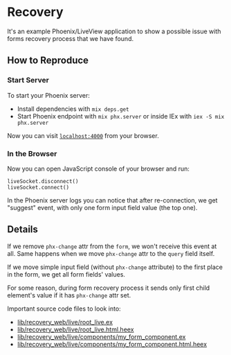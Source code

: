 # Recovery

It's an example Phoenix/LiveView application to show a possible issue with forms
recovery process that we have found.

## How to Reproduce

### Start Server

To start your Phoenix server:

* Install dependencies with `mix deps.get`
* Start Phoenix endpoint with `mix phx.server` or inside IEx with `iex -S mix phx.server`

Now you can visit [`localhost:4000`](http://localhost:4000) from your browser.

### In the Browser

Now you can open JavaScript console of your browser and run:

```console
liveSocket.disconnect()
liveSocket.connect()
```

In the Phoenix server logs you can notice that after re-connection, we get "suggest" event,
with only one form input field value (the top one).

## Details

If we remove `phx-change` attr from the `form`, we won't receive this event at all.
Same happens when we move `phx-change` attr to the `query` field itself.

If we move simple input field (without `phx-change` attribute) to the first place
in the form, we get all form fields' values.

For some reason, during form recovery process it sends only first child element's value
if it has `phx-change` attr set.

Important source code files to look into:

- [lib/recovery_web/live/root_live.ex](lib/recovery_web/live/root_live.ex)
- [lib/recovery_web/live/root_live.html.heex](lib/recovery_web/live/root_live.html.heex)
- [lib/recovery_web/live/components/my_form_component.ex](lib/recovery_web/live/components/my_form_component.ex)
- [lib/recovery_web/live/components/my_form_component.html.heex](lib/recovery_web/live/components/my_form_component.html.heex)

